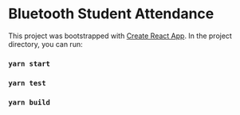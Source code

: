 # Bluetooth Student Attendance

This project was bootstrapped with [Create React App](https://github.com/facebook/create-react-app).
In the project directory, you can run:

### `yarn start`

### `yarn test`

### `yarn build`


